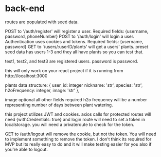 # back-end

routes are populated with seed data.

POST to '/auth/register' will register a user.
Required fields:
{username, password, phoneNumber}
POST to '/auth/login' will login a user. Authentication uses cookies and tokens.
Required fields:
{username, password}
GET to '/users/:userID/plants' will get a users' plants. preset seed data has users 1-3 and they all have plants so you can test that.

test1, test2, and test3 are registered users. password is password.

this will only work on your react project if it is running from http://localhost:3000

plants data structure: { user_id: integer nickname: 'str', species: 'str', h2oFrequency: integer, image: 'str' },

image optional all other fields required
h2o frequency will be a number representing number of days between plant watering.

this project utilizes JWT and cookies. axios calls for protected routes will need {withCredentials: true} and login route will need to set a token in localstorage. you will need a privateroute to check for the token.

GET to /auth/logout will remove the cookie, but not the token. You will need to implement something to remove the token.
I don't think its required for MVP but its really easy to do and it will make testing easier for you also if you're able to logout.
